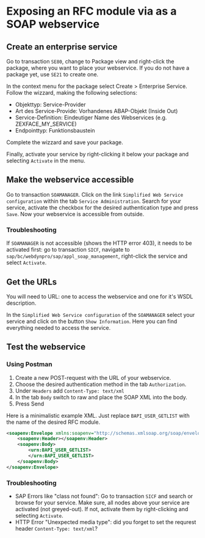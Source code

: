 # Exposing an RFC module via as a SOAP webservice

## Create an enterprise service

Go to transaction `SE80`, change to Package view and right-click the package, where you want to place your webservice. If you do not have a package yet, use `SE21` to create one.

In the context menu for the package select Create > Enterprise Service. Follow the wizzard, making the following selections:

- Objekttyp: Service-Provider
- Art des Service-Provide: Vorhandenes ABAP-Objekt (Inside Out)
- Service-Definition: Eindeutiger Name des Webservices (e.g. ZEXFACE_MY_SERVICE)
- Endpointtyp: Funktionsbaustein

Complete the wizzard and save your package.

Finally, activate your service by right-clicking it below your package and selecting `Activate` in the menu.

## Make the webservice accessible

Go to transaction `SOAMANAGER`. Click on the link `Simplified Web Service configuration` within the tab `Service Administration`. Search for your service, activate the checkbox for the desired authentication type and press `Save`. Now your webservice is accessible from outside.

### Troubleshooting

If `SOAMANAGER` is not accessible (shows the HTTP error 403), it needs to be activated first: go to transaction `SICF`, navigate to `sap/bc/webdynpro/sap/appl_soap_management`, right-click the service and select `Activate`.

## Get the URLs

You will need to URL: one to access the webservice and one for it's WSDL description.

In the `Simplified Web Service configuration` of the `SOAMANAGER` select your service and click on the button `Show Information`. Here you can find everything needed to access the service.

## Test the webservice

### Using Postman

1. Create a new POST-request with the URL of your webservice. 
2. Choose the desired authentication method in the tab `Authorization`.
3. Under `Headers` add `Content-Type: text/xml`
4. In the tab `Body` switch to raw and place the SOAP XML into the body. 
5. Press Send

Here is a minimalistic example XML. Just replace `BAPI_USER_GETLIST` with the name of the desired RFC module.

```xml
<soapenv:Envelope xmlns:soapenv="http://schemas.xmlsoap.org/soap/envelope/" xmlns:urn="urn:sap-com:document:sap:rfc:functions">
	<soapenv:Header></soapenv:Header>
	<soapenv:Body>
		<urn:BAPI_USER_GETLIST>
		</urn:BAPI_USER_GETLIST>
	</soapenv:Body>
</soapenv:Envelope>
``` 

### Troubleshooting

- SAP Errors like "class not found": Go to transaction `SICF` and search or browse for your service. Make sure, all nodes above your service are activated (not greyed-out). If not, activate them by right-clicking and selecting `Activate`.
- HTTP Error "Unexpected media type": did you forget to set the requrest header `Content-Type: text/xml`?

